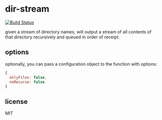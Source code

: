 dir-stream
====

[![Build Status](https://travis-ci.org/jarofghosts/dirstream.png?branch=master)](https://travis-ci.org/jarofghosts/dirstream)

given a stream of directory names, will output a stream of all contents of that directory recursively and queued in order of receipt.

## options

optionally, you can pass a configuration object to the function with options:
```js
{
  onlyFiles: false,
  noRecurse: false
}
```

## license

MIT

